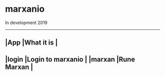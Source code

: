 # marxanio
In development 2019

------------------------------------
|App           |What it is          |
------------------------------------
|login         |Login to marxanio   |
|marxan        |Rune Marxan         |
------------------------------------
